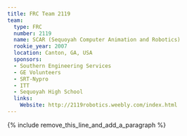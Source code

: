 ```yaml
---
title: FRC Team 2119
team:
  type: FRC
  number: 2119
  name: SCAR (Sequoyah Computer Animation and Robotics)
  rookie_year: 2007
  location: Canton, GA, USA
  sponsors:
  - Southern Engineering Services
  - GE Volunteers
  - SRT-Nypro
  - ITT
  - Sequoyah High School
  links:
    Website: http://2119robotics.weebly.com/index.html
---
```


{% include remove_this_line_and_add_a_paragraph %}